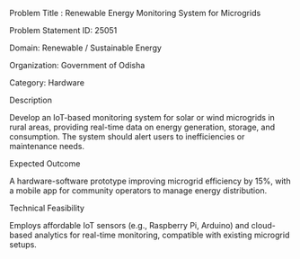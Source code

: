 Problem Title : Renewable Energy Monitoring System for Microgrids

Problem Statement ID: 25051

Domain:	Renewable / Sustainable Energy

Organization: Government of Odisha

Category: Hardware

Description

Develop an IoT-based monitoring system for solar or wind microgrids in rural areas, providing real-time data on energy generation, storage, and consumption. The system should alert users to inefficiencies or maintenance needs.

Expected Outcome

A hardware-software prototype improving microgrid efficiency by 15%, with a mobile app for community operators to manage energy distribution.

Technical Feasibility

Employs affordable IoT sensors (e.g., Raspberry Pi, Arduino) and cloud-based analytics for real-time monitoring, compatible with existing microgrid setups.